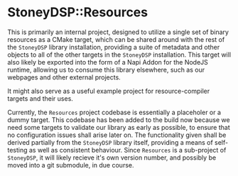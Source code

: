 # StoneyDSP::Resources

This is primarily an internal project, designed to utilize a single set of binary resources as a CMake target, which can be shared around with the rest of the ```StoneyDSP``` library installation, providing a suite of metadata and other objects to all of the other targets in the ```StoneyDSP``` installation. This target will also likely be exported into the form of a Napi Addon for the NodeJS runtime, allowing us to consume this library elsewhere, such as our webpages and other external projects.

It might also serve as a useful example project for resource-compiler targets and their uses.

Currently, the ```Resources``` project codebase is essentially a placeholer or a dummy target. This codebase has been added to the build now because we need some targets to validate our library as early as possible, to ensure that no configuration issues shall arise later on. The functionality given shall be derived partially from the ```StoneyDSP``` library itself, providing a means of self-testing as well as consistent behaviour. Since ```Resources``` is a sub-project of ```StoneyDSP```, it will likely recieve it's own version number, and possibly be moved into a git submodule, in due course.

